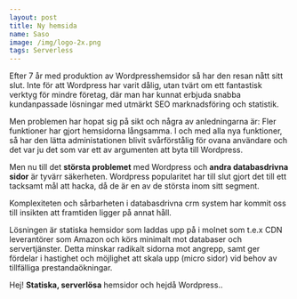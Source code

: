 ```yaml
---
layout: post
title: Ny hemsida
name: Saso
image: /img/logo-2x.png
tags: Serverless
---
```


Efter 7 år med produktion av Wordpresshemsidor så har den resan nått sitt slut.
Inte för att Wordpress har varit dålig, utan tvärt om ett fantastisk verktyg för mindre företag, där man har  kunnat erbjuda snabba kundanpassade lösningar med utmärkt SEO marknadsföring och statistik.

Men problemen har hopat sig på sikt och några av anledningarna är: Fler funktioner har gjort hemsidorna långsamma. I och med alla nya funktioner, så har den lätta administationen blivit svårförstålig för ovana användare och det var ju det som var ett av argumenten att byta till Wordpress.

Men nu till det **största problemet** med Wordpress och **andra databasdrivna sidor** är tyvärr säkerheten.
Wordpress popularitet har till slut gjort det till ett tacksamt mål att hacka, då de är en av de största inom sitt segment.

Komplexiteten och sårbarheten i databasdrivna crm system har kommit oss till insikten att framtiden ligger på annat håll.

Lösningen är statiska hemsidor som laddas upp på i molnet som t.e.x CDN leverantörer som Amazon och körs minimalt mot databaser och servertjänster. Detta minskar radikalt sidorna mot angrepp, samt ger fördelar i hastighet och möjlighet att skala upp (micro sidor) vid behov av tillfälliga prestandaökningar.

Hej! **Statiska, serverlösa** hemsidor och hejdå Wordpress..
